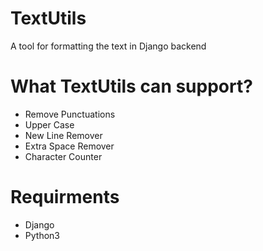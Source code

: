 # TextUtils
A tool for formatting the text in Django backend

# What TextUtils can support?
* Remove Punctuations
* Upper Case
* New Line Remover
* Extra Space Remover
* Character Counter

# Requirments
* Django
* Python3
